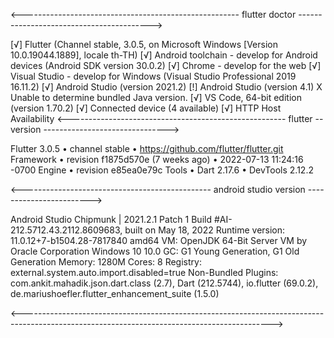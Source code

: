<------------------------------------------------------  flutter doctor ----------------------------------------->

[√] Flutter (Channel stable, 3.0.5, on Microsoft Windows [Version 10.0.19044.1889], locale th-TH)
[√] Android toolchain - develop for Android devices (Android SDK version 30.0.2)
[√] Chrome - develop for the web
[√] Visual Studio - develop for Windows (Visual Studio Professional 2019 16.11.2)
[√] Android Studio (version 2021.2)
[!] Android Studio (version 4.1)
    X Unable to determine bundled Java version.
[√] VS Code, 64-bit edition (version 1.70.2)
[√] Connected device (4 available)
[√] HTTP Host Availability
<------------------------------------------------------  flutter --version  -------------------------------> 

Flutter 3.0.5 • channel stable • https://github.com/flutter/flutter.git
Framework • revision f1875d570e (7 weeks ago) • 2022-07-13 11:24:16 -0700
Engine • revision e85ea0e79c
Tools • Dart 2.17.6 • DevTools 2.12.2

<-----------------------------------------------      android studio version   ------------------------> 

Android Studio Chipmunk | 2021.2.1 Patch 1
Build #AI-212.5712.43.2112.8609683, built on May 18, 2022
Runtime version: 11.0.12+7-b1504.28-7817840 amd64
VM: OpenJDK 64-Bit Server VM by Oracle Corporation
Windows 10 10.0
GC: G1 Young Generation, G1 Old Generation
Memory: 1280M
Cores: 8
Registry: external.system.auto.import.disabled=true
Non-Bundled Plugins: com.ankit.mahadik.json.dart.class (2.7), Dart (212.5744), io.flutter (69.0.2), de.mariushoefler.flutter_enhancement_suite (1.5.0)

<-------------------------------------------------------------------------------------------------------------------------------------------->
